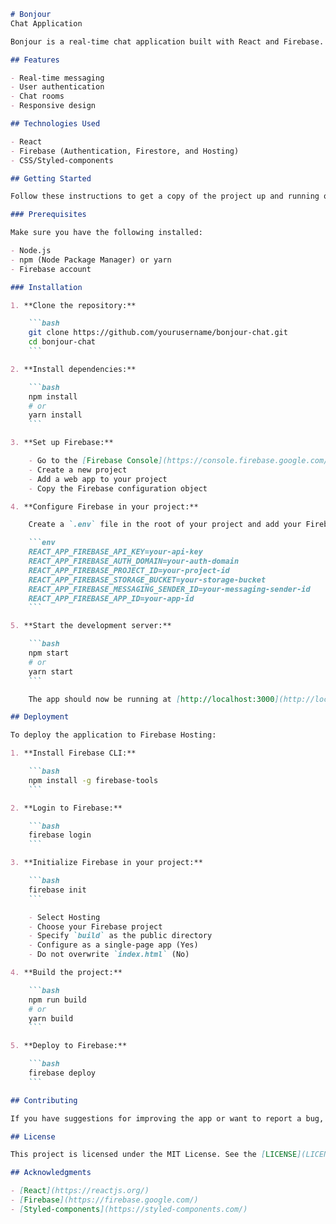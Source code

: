 ```markdown
# Bonjour
Chat Application

Bonjour is a real-time chat application built with React and Firebase. This app allows users to communicate instantly with friends, family, and colleagues.

## Features

- Real-time messaging
- User authentication
- Chat rooms
- Responsive design

## Technologies Used

- React
- Firebase (Authentication, Firestore, and Hosting)
- CSS/Styled-components

## Getting Started

Follow these instructions to get a copy of the project up and running on your local machine for development and testing purposes.

### Prerequisites

Make sure you have the following installed:

- Node.js
- npm (Node Package Manager) or yarn
- Firebase account

### Installation

1. **Clone the repository:**

    ```bash
    git clone https://github.com/yourusername/bonjour-chat.git
    cd bonjour-chat
    ```

2. **Install dependencies:**

    ```bash
    npm install
    # or
    yarn install
    ```

3. **Set up Firebase:**

    - Go to the [Firebase Console](https://console.firebase.google.com/)
    - Create a new project
    - Add a web app to your project
    - Copy the Firebase configuration object

4. **Configure Firebase in your project:**

    Create a `.env` file in the root of your project and add your Firebase configuration details:

    ```env
    REACT_APP_FIREBASE_API_KEY=your-api-key
    REACT_APP_FIREBASE_AUTH_DOMAIN=your-auth-domain
    REACT_APP_FIREBASE_PROJECT_ID=your-project-id
    REACT_APP_FIREBASE_STORAGE_BUCKET=your-storage-bucket
    REACT_APP_FIREBASE_MESSAGING_SENDER_ID=your-messaging-sender-id
    REACT_APP_FIREBASE_APP_ID=your-app-id
    ```

5. **Start the development server:**

    ```bash
    npm start
    # or
    yarn start
    ```

    The app should now be running at [http://localhost:3000](http://localhost:3000).

## Deployment

To deploy the application to Firebase Hosting:

1. **Install Firebase CLI:**

    ```bash
    npm install -g firebase-tools
    ```

2. **Login to Firebase:**

    ```bash
    firebase login
    ```

3. **Initialize Firebase in your project:**

    ```bash
    firebase init
    ```

    - Select Hosting
    - Choose your Firebase project
    - Specify `build` as the public directory
    - Configure as a single-page app (Yes)
    - Do not overwrite `index.html` (No)

4. **Build the project:**

    ```bash
    npm run build
    # or
    yarn build
    ```

5. **Deploy to Firebase:**

    ```bash
    firebase deploy
    ```

## Contributing

If you have suggestions for improving the app or want to report a bug, please open an issue. Contributions are welcome!

## License

This project is licensed under the MIT License. See the [LICENSE](LICENSE) file for details.

## Acknowledgments

- [React](https://reactjs.org/)
- [Firebase](https://firebase.google.com/)
- [Styled-components](https://styled-components.com/)
```

